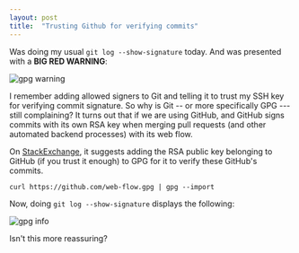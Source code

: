 ```yaml
---
layout: post
title:  "Trusting Github for verifying commits"
---
```


Was doing my usual `git log --show-signature` today. And was presented with a 
**BIG RED WARNING**:  

![gpg warning](/blog/assets/images/2023-12-11-gpg-warning.png)

I remember adding allowed signers to Git and telling it to trust my SSH key for 
verifying commit signature. So why is Git -- or more specifically GPG --- still 
complaining? It turns out that if we are using GitHub, and GitHub signs commits 
with its own RSA key when merging pull requests (and other automated backend 
processes) with its web flow.  

On [StackExchange](https://security.stackexchange.com/questions/193684/how-can-i-verify-signed-commits-made-by-other-people), 
it suggests adding the RSA public key belonging to GitHub (if you trust it 
enough) to GPG for it to verify these GitHub's commits.

```shell
curl https://github.com/web-flow.gpg | gpg --import
```

Now, doing `git log --show-signature` displays the following:  

![gpg info](/blog/assets/images/2023-12-11-gpg-info.png)

Isn't this more reassuring?


